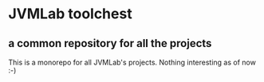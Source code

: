 # JVMLab toolchest
## a common repository for all the projects

This is a monorepo for all JVMLab's projects. Nothing interesting as of now :-) 